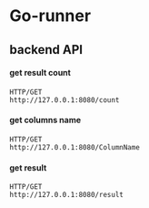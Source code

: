 # Go-runner

## backend API

#### get result count
```
HTTP/GET
http://127.0.0.1:8080/count
```
#### get columns name
```
HTTP/GET
http://127.0.0.1:8080/ColumnName
```
#### get result
```
HTTP/GET
http://127.0.0.1:8080/result
```
